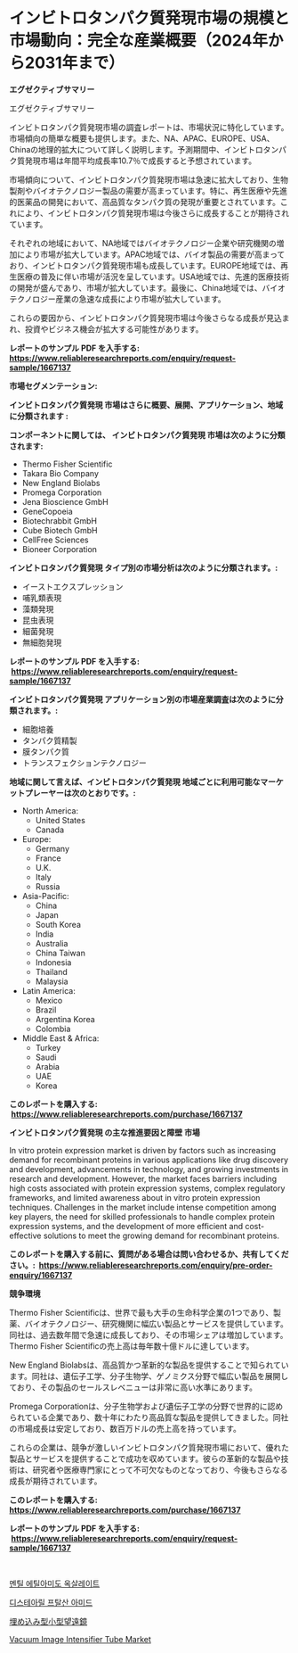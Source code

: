 <p><h1>インビトロタンパク質発現市場の規模と市場動向：完全な産業概要（2024年から2031年まで）</h1></p><p><strong>エグゼクティブサマリー</strong></p>
<p><p>エグゼクティブサマリー </p><p>インビトロタンパク質発現市場の調査レポートは、市場状況に特化しています。市場傾向の簡単な概要も提供します。また、NA、APAC、EUROPE、USA、Chinaの地理的拡大について詳しく説明します。予測期間中、インビトロタンパク質発現市場は年間平均成長率10.7％で成長すると予想されています。</p><p>市場傾向について、インビトロタンパク質発現市場は急速に拡大しており、生物製剤やバイオテクノロジー製品の需要が高まっています。特に、再生医療や先進的医薬品の開発において、高品質なタンパク質の発現が重要とされています。これにより、インビトロタンパク質発現市場は今後さらに成長することが期待されています。</p><p>それぞれの地域において、NA地域ではバイオテクノロジー企業や研究機関の増加により市場が拡大しています。APAC地域では、バイオ製品の需要が高まっており、インビトロタンパク質発現市場も成長しています。EUROPE地域では、再生医療の普及に伴い市場が活況を呈しています。USA地域では、先進的医療技術の開発が盛んであり、市場が拡大しています。最後に、China地域では、バイオテクノロジー産業の急速な成長により市場が拡大しています。</p><p>これらの要因から、インビトロタンパク質発現市場は今後さらなる成長が見込まれ、投資やビジネス機会が拡大する可能性があります。</p></p>
<p><strong>レポートのサンプル PDF を入手する: <a href="https://www.reliableresearchreports.com/enquiry/request-sample/1667137">https://www.reliableresearchreports.com/enquiry/request-sample/1667137</a></strong></p>
<p><strong>市場セグメンテーション:</strong></p>
<p><strong> インビトロタンパク質発現 市場はさらに概要、展開、アプリケーション、地域に分類されます :</strong></p>
<p><strong>コンポーネントに関しては、 インビトロタンパク質発現 市場は次のように分類されます: &nbsp;</strong></p>
<p><ul><li>Thermo Fisher Scientific</li><li>Takara Bio Company</li><li>New England Biolabs</li><li>Promega Corporation</li><li>Jena Bioscience GmbH</li><li>GeneCopoeia</li><li>Biotechrabbit GmbH</li><li>Cube Biotech GmbH</li><li>CellFree Sciences</li><li>Bioneer Corporation</li></ul></p>
<p><strong> インビトロタンパク質発現 タイプ別の市場分析は次のように分類されます。:</strong></p>
<p><ul><li>イーストエクスプレッション</li><li>哺乳類表現</li><li>藻類発現</li><li>昆虫表現</li><li>細菌発現</li><li>無細胞発現</li></ul></p>
<p><strong>レポートのサンプル PDF を入手する: &nbsp;<a href="https://www.reliableresearchreports.com/enquiry/request-sample/1667137">https://www.reliableresearchreports.com/enquiry/request-sample/1667137</a></strong></p>
<p><strong> インビトロタンパク質発現 アプリケーション別の市場産業調査は次のように分類されます。:</strong></p>
<p><ul><li>細胞培養</li><li>タンパク質精製</li><li>膜タンパク質</li><li>トランスフェクションテクノロジー</li></ul></p>
<p><strong>地域に関して言えば、インビトロタンパク質発現 地域ごとに利用可能なマーケットプレーヤーは次のとおりです。:</strong></p>
<p><ul>
    <li>
        North America:
        <ul>
            <li>United States</li>
            <li>Canada</li>
        </ul>
    </li>
    <li>
        Europe:
        <ul>
            <li>Germany</li>
            <li>France</li>
            <li>U.K.</li>
            <li>Italy</li>
            <li>Russia</li>
        </ul>
    </li>
    <li>
        Asia-Pacific:
        <ul>
            <li>China</li>
            <li>Japan</li>
            <li>South Korea</li>
            <li>India</li>
            <li>Australia</li>
            <li>China Taiwan</li>
            <li>Indonesia</li>
            <li>Thailand</li>
            <li>Malaysia</li>
        </ul>
    </li>
    <li>
        Latin America:
        <ul>
            <li>Mexico</li>
            <li>Brazil</li>
            <li>Argentina Korea</li>
            <li>Colombia</li>
        </ul>
    </li>
    <li>
        Middle East & Africa:
        <ul>
            <li>Turkey</li>
            <li>Saudi</li>
            <li>Arabia</li>
            <li>UAE</li>
            <li>Korea</li>
        </ul>
    </li>
    </ul></p>
<p><strong>このレポートを購入する: &nbsp;<a href="https://www.reliableresearchreports.com/purchase/1667137">https://www.reliableresearchreports.com/purchase/1667137</a></strong></p>
<p><strong>インビトロタンパク質発現 の主な推進要因と障壁 市場</strong></p>
<p><p>In vitro protein expression market is driven by factors such as increasing demand for recombinant proteins in various applications like drug discovery and development, advancements in technology, and growing investments in research and development. However, the market faces barriers including high costs associated with protein expression systems, complex regulatory frameworks, and limited awareness about in vitro protein expression techniques. Challenges in the market include intense competition among key players, the need for skilled professionals to handle complex protein expression systems, and the development of more efficient and cost-effective solutions to meet the growing demand for recombinant proteins.</p></p>
<p><strong>このレポートを購入する前に、質問がある場合は問い合わせるか、共有してください。:&nbsp; <a href="https://www.reliableresearchreports.com/enquiry/pre-order-enquiry/1667137">https://www.reliableresearchreports.com/enquiry/pre-order-enquiry/1667137</a></strong></p>
<p><strong>競争環境</strong></p>
<p><p>Thermo Fisher Scientificは、世界で最も大手の生命科学企業の1つであり、製薬、バイオテクノロジー、研究機関に幅広い製品とサービスを提供しています。同社は、過去数年間で急速に成長しており、その市場シェアは増加しています。Thermo Fisher Scientificの売上高は毎年数十億ドルに達しています。</p><p>New England Biolabsは、高品質かつ革新的な製品を提供することで知られています。同社は、遺伝子工学、分子生物学、ゲノミクス分野で幅広い製品を展開しており、その製品のセールスレベニューは非常に高い水準にあります。</p><p>Promega Corporationは、分子生物学および遺伝子工学の分野で世界的に認められている企業であり、数十年にわたり高品質な製品を提供してきました。同社の市場成長は安定しており、数百万ドルの売上高を持っています。</p><p>これらの企業は、競争が激しいインビトロタンパク質発現市場において、優れた製品とサービスを提供することで成功を収めています。彼らの革新的な製品や技術は、研究者や医療専門家にとって不可欠なものとなっており、今後もさらなる成長が期待されています。</p></p>
<p><strong>このレポートを購入する: &nbsp; <a href="https://www.reliableresearchreports.com/purchase/1667137">https://www.reliableresearchreports.com/purchase/1667137</a></strong></p>
<p><strong>レポートのサンプル PDF を入手する: &nbsp;<a href="https://www.reliableresearchreports.com/enquiry/request-sample/1667137">https://www.reliableresearchreports.com/enquiry/request-sample/1667137</a></strong><strong></strong></p>
<p>&nbsp;</p>
<p><p><a href="https://github.com/TimmyMann6767/Market-Research-Report-List-1/blob/main/877550113609.md">멘틸 에틸아미도 옥살레이트</a></p><p><a href="https://github.com/JeromeRtyau89966/Market-Research-Report-List-1/blob/main/402854913610.md">디스테아릴 프탈산 아미드</a></p><p><a href="https://github.com/AriMuller2009/Market-Research-Report-List-1/blob/main/151770814437.md">埋め込み型小型望遠鏡</a></p><p><a href="https://github.com/Airanohannonzb68e5pb53oc1/Market-Research-Report-List-1/blob/main/vacuum-image-intensifier-tube-market.md">Vacuum Image Intensifier Tube Market</a></p></p>